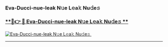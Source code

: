 ### Eva-Ducci-nue-leak N𝚞e L𝚎a𝚔 Nu𝚍e𝚜   

### [ **🔗👉 🔴 Eva-Ducci-nue-leak N𝚞e L𝚎a𝚔 Nu𝚍e𝚜 **](https://taap.it/xNRuk4)  

[![Eva-Ducci-nue-leak N𝚞e L𝚎a𝚔 Nu𝚍e𝚜 ](https://i.imgur.com/0qMVB7G.gif)](https://taap.it/xNRuk4)  

___  
